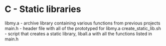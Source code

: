 # C - Static libraries
libmy.a - archive library containing various functions from previous projects
main.h - header file with all of the prototyped for libmy.a
create_static_lib.sh - script that creates a static library, liball.a with all the functions listed in main.h
